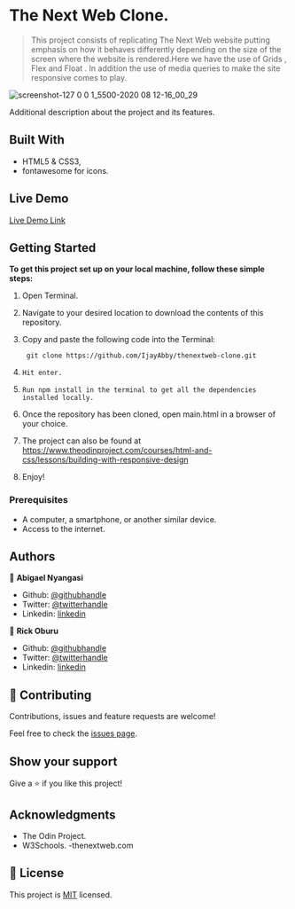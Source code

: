 # The Next Web Clone.

> This project consists of replicating The Next Web website putting emphasis on how it behaves differently depending on the size of the screen where the website is rendered.Here we have the use of Grids , Flex and Float . In addition the use of media queries to make the site responsive comes to play.

![screenshot-127 0 0 1_5500-2020 08 12-16_00_29](https://user-images.githubusercontent.com/43843720/90018139-25d30880-dcb5-11ea-8f7f-3cf6f664206d.png)

Additional description about the project and its features.

## Built With

- HTML5 & CSS3,
- fontawesome for icons.

## Live Demo

[Live Demo Link](https://raw.githack.com/IjayAbby/thenextweb-clone/development/index.html)


## Getting Started

**To get this project set up on your local machine, follow these simple steps:**

1. Open Terminal.

2. Navigate to your desired location to download the contents of this repository.

3. Copy and paste the following code into the Terminal:


   ``` git clone https://github.com/IjayAbby/thenextweb-clone.git```

4. `Hit enter.`

5. `Run npm install in the terminal to get all the dependencies installed locally.`

6. Once the repository has been cloned, open main.html in a browser of your choice.

7. The project can also be found at https://www.theodinproject.com/courses/html-and-css/lessons/building-with-responsive-design

8. Enjoy!




### Prerequisites

- A computer, a smartphone, or another similar device.
- Access to the internet.



## Authors

👤 **Abigael Nyangasi**

- Github: [@githubhandle](https://github.com/IjayAbby)
- Twitter: [@twitterhandle](https://twitter.com/Ijay_js)
- Linkedin: [linkedin](https://linkedin.com/in/ijayabby4/)

👤 **Rick Oburu**

- Github: [@githubhandle](https://github.com/RICKCOYL)
- Twitter: [@twitterhandle](https://twitter.com/rickoburu)
- Linkedin: [linkedin](https://linkedin.com/in/rick-oburu-8627591a4/)

## 🤝 Contributing

Contributions, issues and feature requests are welcome!

Feel free to check the [issues page](https://github.com/IjayAbby/thenextweb-clone/issues).

## Show your support

Give a ⭐️ if you like this project!

## Acknowledgments

- The Odin Project.
- W3Schools.
-thenextweb.com

## 📝 License

This project is [MIT](lic.url) licensed.
